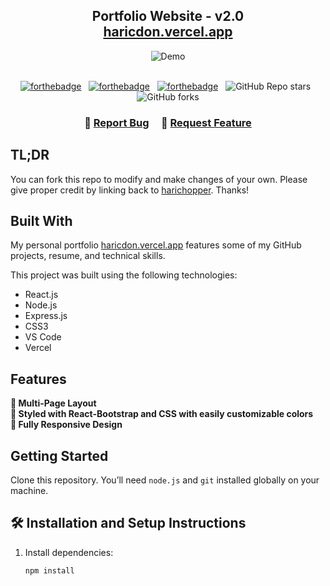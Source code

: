 <h2 align="center">
  Portfolio Website - v2.0<br/>
  <a href="https://haricdon.vercel.app/" target="_blank">haricdon.vercel.app</a>
</h2>
<div align="center">
  <img alt="Demo" src="./Images/readme-img1.png" />
</div>

<br/>

<center>

[![forthebadge](https://forthebadge.com/images/badges/built-with-love.svg)](https://forthebadge.com) &nbsp;
[![forthebadge](https://forthebadge.com/images/badges/made-with-javascript.svg)](https://forthebadge.com) &nbsp;
[![forthebadge](https://forthebadge.com/images/badges/open-source.svg)](https://forthebadge.com) &nbsp;
![GitHub Repo stars](https://img.shields.io/github/stars/harichopper/portfolio?color=red&logo=github&style=for-the-badge) &nbsp;
![GitHub forks](https://img.shields.io/github/forks/harichopper/portfolio?color=red&logo=github&style=for-the-badge)

</center>

<h3 align="center">
    🔹
    <a href="https://github.com/harichopper/portfolio/issues">Report Bug</a> &nbsp; &nbsp;
    🔹
    <a href="https://github.com/harichopper/portfolio/issues">Request Feature</a>
</h3>

## TL;DR

You can fork this repo to modify and make changes of your own. Please give proper credit by linking back to [harichopper](https://github.com/harichopper/portfolio). Thanks!

## Built With

My personal portfolio [haricdon.vercel.app](https://haricdon.vercel.app/) features some of my GitHub projects, resume, and technical skills.

This project was built using the following technologies:

- React.js
- Node.js
- Express.js
- CSS3
- VS Code
- Vercel

## Features

**📖 Multi-Page Layout**  
**🎨 Styled with React-Bootstrap and CSS with easily customizable colors**  
**📱 Fully Responsive Design**

## Getting Started

Clone this repository. You’ll need `node.js` and `git` installed globally on your machine.

## 🛠 Installation and Setup Instructions

1. Install dependencies:
   ```bash
   npm install
